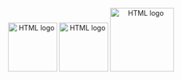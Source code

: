 <p align = center>
  <a target="blank"><img src="https://cdn.jsdelivr.net/gh/devicons/devicon/icons/html5/html5-plain-wordmark.svg" width="100" alt="HTML logo" /></a>
  <a target="blank"><img src="https://cdn.jsdelivr.net/gh/devicons/devicon/icons/css3/css3-plain-wordmark.svg" width="100" alt="HTML logo" /></a>
  <a target="blank"><img src="https://getbootstrap.com/docs/5.3/assets/brand/bootstrap-logo-shadow.png" width="130" alt="HTML logo" /></a>
</p>



